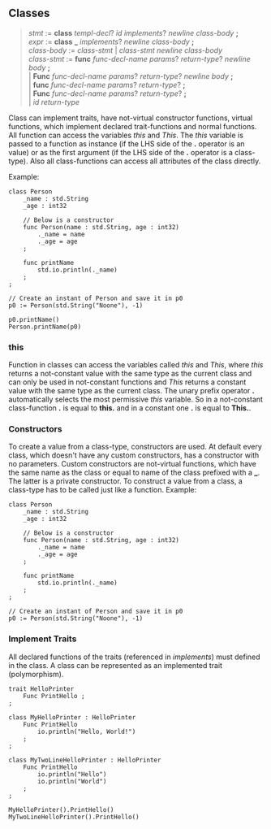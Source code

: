 ## Classes

> *stmt* := **class** *templ-decl*? *id* *implements*? *newline* *class-body* **;**\
> *expr* := **class** **_** *implements*? *newline* *class-body* **;**\
> *class-body* := *class-stmt* | *class-stmt* *newline* *class-body*\
> *class-stmt* := **func** *func-decl-name* *params*? *return-type*? *newline* *body* **;**\
> | **Func** *func-decl-name* *params*? *return-type*? *newline* *body* **;**\
> | **func** *func-decl-name* *params*? *return-type*? **;**\
> | **Func** *func-decl-name* *params*? *return-type*? **;**\
> | *id* *return-type*

Class can implement traits, have not-virtual constructor functions, virtual
functions, which implement declared trait-functions and normal functions. All
function can access the variables *this* and *This*. The *this* variable
is passed to a function as instance (if the LHS side of the **.** operator
is an value) or as the first argument (if the LHS side of the **.** operator
is a class-type). Also all class-functions can access all attributes of the
class directly.

Example:

```
class Person
	_name : std.String
	_age : int32

    // Below is a constructor
	func Person(name : std.String, age : int32)
		._name = name
		._age = age
	;

	func printName
		std.io.println(._name)
	;
;

// Create an instant of Person and save it in p0
p0 := Person(std.String("Noone"), -1)

p0.printName()
Person.printName(p0)
```

### this

Function in classes can access the variables called *this* and *This*, where
*this* returns a not-constant value with the same type as the current class
and can only be used in not-constant functions and *This* returns a constant
value with the same type as the current class. The unary prefix operator **.**
automatically selects the most permissive *this* variable. So in a not-constant
class-function **.** is equal to **this.** and in a constant one **.**
is equal to **This.**.

### Constructors

To create a value from a class-type, constructors are used. At default every
class, which doesn't have any custom constructors, has a constructor with no
parameters. Custom constructors are not-virtual functions, which have the
same name as the class or equal to name of the class prefixed with a **_**. The
latter is a private constructor. To construct a value from a class,
a class-type has to be called just like a function. Example:

```
class Person
	_name : std.String
	_age : int32

    // Below is a constructor
	func Person(name : std.String, age : int32)
		._name = name
		._age = age
	;

	func printName
		std.io.println(._name)
	;
;

// Create an instant of Person and save it in p0
p0 := Person(std.String("Noone"), -1)
```

### Implement Traits

All declared functions of the traits (referenced in *implements*) must defined
in the class. A class can be represented as an implemented trait
(polymorphism).

```
trait HelloPrinter
	Func PrintHello ;
;

class MyHelloPrinter : HelloPrinter
	Func PrintHello
		io.println("Hello, World!")
	;
;

class MyTwoLineHelloPrinter : HelloPrinter
	Func PrintHello
		io.println("Hello")
		io.println("World")
	;
;

MyHelloPrinter().PrintHello()
MyTwoLineHelloPrinter().PrintHello()
```
